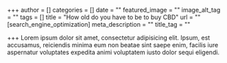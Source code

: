 +++
author = []
categories = []
date = ""
featured_image = ""
image_alt_tag = ""
tags = []
title = "How old do you have to be to buy CBD"
url = ""
[search_engine_optimization]
meta_description = ""
title_tag = ""

+++
Lorem ipsum dolor sit amet, consectetur adipisicing elit. Ipsum, est accusamus, reiciendis minima eum non beatae sint saepe enim, facilis iure aspernatur voluptates expedita animi voluptatem iusto dolor sequi eligendi.